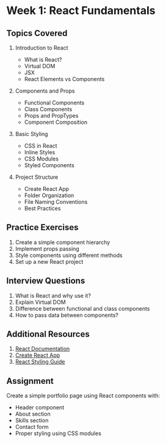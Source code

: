 # Week 1: React Fundamentals

## Topics Covered

1. Introduction to React

   - What is React?
   - Virtual DOM
   - JSX
   - React Elements vs Components

2. Components and Props

   - Functional Components
   - Class Components
   - Props and PropTypes
   - Component Composition

3. Basic Styling

   - CSS in React
   - Inline Styles
   - CSS Modules
   - Styled Components

4. Project Structure
   - Create React App
   - Folder Organization
   - File Naming Conventions
   - Best Practices

## Practice Exercises

1. Create a simple component hierarchy
2. Implement props passing
3. Style components using different methods
4. Set up a new React project

## Interview Questions

1. What is React and why use it?
2. Explain Virtual DOM
3. Difference between functional and class components
4. How to pass data between components?

## Additional Resources

1. [React Documentation](https://reactjs.org/docs/getting-started.html)
2. [Create React App](https://create-react-app.dev/)
3. [React Styling Guide](https://reactjs.org/docs/faq-styling.html)

## Assignment

Create a simple portfolio page using React components with:

- Header component
- About section
- Skills section
- Contact form
- Proper styling using CSS modules
